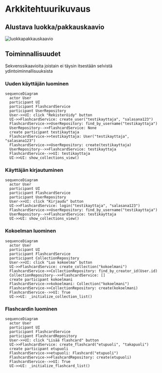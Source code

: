# Arkkitehtuurikuvaus

## Alustava luokka/pakkauskaavio

![luokkapakkauskaavio](https://github.com/user-attachments/assets/94e6a492-e709-41d1-b8e6-77e8123ae1b3)

## Toiminnallisuudet
Sekvenssikaavioita joistain ei täysin itsestään selvistä ydintoiminnallisuuksista

### Uuden käyttäjän luominen
```mermaid
sequenceDiagram
  actor User
  participant UI
  participant FlashcardService
  participant UserRepository
  User->>UI: click "Rekisteröidy" button
  UI->>FlashcardService: create_user("testikayttaja", "salasana123")
  FlashcardService->>UserRepository: find_by_username("testikayttaja")
  UserRepository-->>FlashcardService: None
  create participant testikayttaja
  FlashcardService->>testikayttaja: User("testikayttaja", "salasana123")
  FlashcardService->>UserRepository: create(testikayttaja)
  UserRepository-->>FlashcardService: testikayttaja
  FlashcardService-->>UI: testikayttaja
  UI->>UI: show_collections_view()
```


### Käyttäjän kirjautuminen
```mermaid
sequenceDiagram
  actor User
  participant UI
  participant FlashcardService
  participant UserRepository
  User->>UI: click "Kirjaudu" button
  UI->>FlashcardService: login("testikayttaja", "salasana123")
  FlashcardService->>UserRepository: find_by_username("testikayttaja")
  UserRepository-->>FlashcardService: testikayttaja
  UI->>UI: show_collections_view()
```

### Kokoelman luominen
```mermaid
sequenceDiagram
  actor User
  participant UI
  participant FlashcardService
  participant CollectionRepository
  User->>UI: click "Luo kokoelma" button
  UI->>FlashcardService: create_collection("kokoelmani")
  FlashcardService->>CollectionRepository: find_by_creator_id(User.id)
  CollectionRepository-->>FlashcardService: []
  create participant kokoelmani
  FlashcardService->>kokoelmani: Collection("kokoelmani")
  FlashcardService->>CollectionRepository: create(kokoelmani)
  FlashcardService-->>UI: True
  UI->>UI: _initialize_collection_list()
```

### Flashcardin luominen
```mermaid
sequenceDiagram
  actor User
  participant UI
  participant FlashcardService
  participant FlashcardRepository
  User->>UI: click "Lisää flashcard" button
  UI->>FlashcardService: create_flashcard("etupuoli", "takapuoli")
  create participant etupuoli
  FlashcardService->>etupuoli: Flashcard("etupuoli")
  FlashcardService->>FlashcardRepository: create(etupuoli)
  FlashcardService-->>UI: True
  UI->>UI: _initialize_flashcard_list()
```
